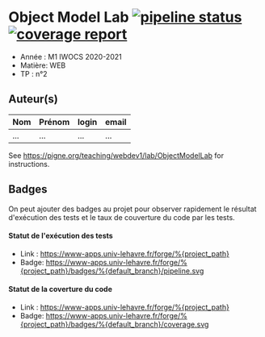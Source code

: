 # Object Model Lab [![pipeline status](https://www-apps.univ-lehavre.fr/forge/2020-2021-M1/WEB-objectmodel-lab/badges/master/pipeline.svg)](https://www-apps.univ-lehavre.fr/forge/2020-2021-M1/WEB-objectmodel-lab/commits/master) [![coverage report](https://www-apps.univ-lehavre.fr/forge/2020-2021-M1/WEB-objectmodel-lab/badges/master/coverage.svg)](https://www-apps.univ-lehavre.fr/forge/2020-2021-M1/WEB-objectmodel-lab/commits/master)

- Année : M1 IWOCS 2020-2021
- Matière: WEB
- TP : n°2

## Auteur(s)

|Nom|Prénom|login|email|
|--|--|--|--|
| ... | ... | ... | ... |

See <https://pigne.org/teaching/webdev1/lab/ObjectModelLab> for instructions.

## Badges

On peut ajouter des badges au projet pour observer rapidement le résultat d'exécution des tests et le taux de couverture du code par les tests. 

#### Statut de l'exécution des tests

- Link : <https://www-apps.univ-lehavre.fr/forge/%{project_path}>
- Badge: https://www-apps.univ-lehavre.fr/forge/%{project_path}/badges/%{default_branch}/pipeline.svg

#### Statut de la coverture du code

- Link : <https://www-apps.univ-lehavre.fr/forge/%{project_path}>
- Badge: https://www-apps.univ-lehavre.fr/forge/%{project_path}/badges/%{default_branch}/coverage.svg
